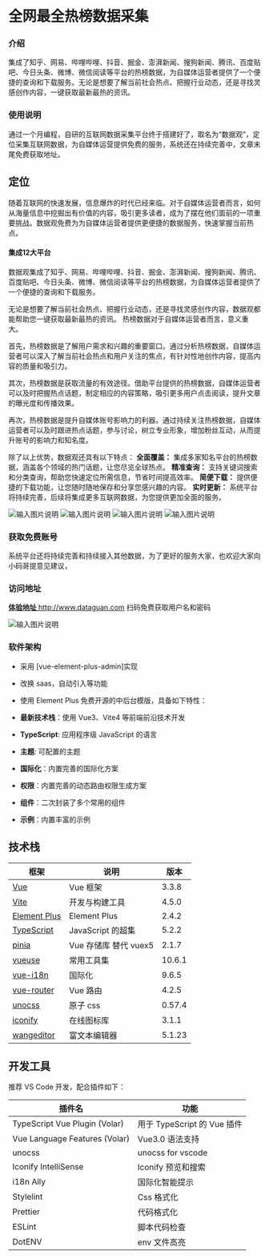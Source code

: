 # 全网最全热榜数据采集

### 介绍
集成了知乎、网易、哔哩哔哩、抖音、掘金、澎湃新闻、搜狗新闻、腾讯、百度贴吧、今日头条、微博、微信阅读等平台的热榜数据，为自媒体运营者提供了一个便捷的查询和下载服务。无论是想要了解当前社会热点、把握行业动态，还是寻找灵感创作内容，一键获取最新最热的资讯。


### 使用说明

通过一个月编程，自研的互联网数据采集平台终于搭建好了，取名为“数据观”，定位采集互联网数据，为自媒体运营提供免费的服务，系统还在持续完善中，文章末尾免费获取地址。
## 定位
随着互联网的快速发展，信息爆炸的时代已经来临。对于自媒体运营者而言，如何从海量信息中挖掘出有价值的内容，吸引更多读者，成为了摆在他们面前的一项重要挑战。数据观免费为为自媒体运营者提供更便捷的数据服务，快速掌握当前热点。

#### 集成12大平台

数据观集成了知乎、网易、哔哩哔哩、抖音、掘金、澎湃新闻、搜狗新闻、腾讯、百度贴吧、今日头条、微博、微信阅读等平台的热榜数据，为自媒体运营者提供了一个便捷的查询和下载服务。

无论是想要了解当前社会热点、把握行业动态，还是寻找灵感创作内容，数据观都能帮助您一键获取最新最热的资讯。 热榜数据对于自媒体运营者而言，意义重大。

首先，热榜数据是了解用户需求和兴趣的重要窗口。通过分析热榜数据，自媒体运营者可以深入了解当前社会热点和用户关注的焦点，有针对性地创作内容，提高内容的质量和吸引力。 

其次，热榜数据是获取流量的有效途径。借助平台提供的热榜数据，自媒体运营者可以及时把握热点话题，制定相应的内容策略，吸引更多用户点击阅读，提升文章的曝光度和传播效果。 

再次，热榜数据是提升自媒体账号影响力的利器。通过持续关注热榜数据，自媒体运营者可以及时跟进热点话题，参与讨论，树立专业形象，增加粉丝互动，从而提升账号的影响力和知名度。 

除了以上优势，数据观还具有以下特点：
 **全面覆盖：** 集成多家知名平台的热榜数据，涵盖各个领域的热门话题，让您尽览全球热点。
 **精准查询：** 支持关键词搜索和分类查询，帮助您快速定位所需信息，节省时间提高效率。
 **简便下载：** 提供便捷的下载功能，让您随时随地保存和分享您感兴趣的内容。
 **实时更新：** 系统平台将持续完善，后续将集成更多互联网数据，为您提供更加全面的服务。

![输入图片说明](https://gitee.com/GreenSoftware/hotnews/raw/master/images/图片1.png)
![输入图片说明](https://gitee.com/GreenSoftware/hotnews/raw/master/images/图片2.png)
![输入图片说明](https://gitee.com/GreenSoftware/hotnews/raw/master/images/图片3.png)
![输入图片说明](https://gitee.com/GreenSoftware/hotnews/raw/master/images/图片4.png)

### 获取免费账号

系统平台还将持续完善和持续接入其他数据，为了更好的服务大家，也欢迎大家向小码哥提意见建议，

### 访问地址
[ **体验地址** ](http://www.dataguan.com)
http://www.dataguan.com
扫码免费获取用户名和密码

![输入图片说明](https://gitee.com/GreenSoftware/hotnews/raw/master/images/主号-xmgcode88.png)

### 软件架构

* 采用 [vue-element-plus-admin]实现
* 改换 saas，自动引入等功能
* 使用 Element Plus 免费开源的中后台模版，具备如下特性：


* **最新技术栈**：使用 Vue3、Vite4 等前端前沿技术开发
* **TypeScript**: 应用程序级 JavaScript 的语言
* **主题**: 可配置的主题
* **国际化**：内置完善的国际化方案
* **权限**：内置完善的动态路由权限生成方案
* **组件**：二次封装了多个常用的组件
* **示例**：内置丰富的示例

## 技术栈

| 框架                                                                   | 说明               | 版本     |
|----------------------------------------------------------------------|------------------|--------|
| [Vue](https://staging-cn.vuejs.org/)                                 | Vue 框架           | 3.3.8 |
| [Vite](https://cn.vitejs.dev//)                                      | 开发与构建工具          | 4.5.0  |
| [Element Plus](https://element-plus.org/zh-CN/)                      | Element Plus     | 2.4.2 |
| [TypeScript](https://www.typescriptlang.org/docs/)                   | JavaScript 的超集   | 5.2.2  |
| [pinia](https://pinia.vuejs.org/)                                    | Vue 存储库 替代 vuex5 | 2.1.7 |
| [vueuse](https://vueuse.org/)                                        | 常用工具集            | 10.6.1 |
| [vue-i18n](https://kazupon.github.io/vue-i18n/zh/introduction.html/) | 国际化              | 9.6.5  |
| [vue-router](https://router.vuejs.org/)                              | Vue 路由           | 4.2.5  |
| [unocss](https://uno.antfu.me/)                                      | 原子 css          | 0.57.4  |
| [iconify](https://icon-sets.iconify.design/)                         | 在线图标库            | 3.1.1  |
| [wangeditor](https://www.wangeditor.com/)                            | 富文本编辑器           | 5.1.23 |

## 开发工具

推荐 VS Code 开发，配合插件如下：

| 插件名                           | 功能                       |
|-------------------------------|--------------------------|
| TypeScript Vue Plugin (Volar) | 用于 TypeScript 的 Vue 插件  |
| Vue Language Features (Volar) | Vue3.0 语法支持              |
| unocss                        | unocss for vscode           |
| Iconify IntelliSense          | Iconify 预览和搜索           |
| i18n Ally                     | 国际化智能提示               |
| Stylelint                     | Css    格式化               |
| Prettier                      | 代码格式化                   |
| ESLint                        | 脚本代码检查                  |
| DotENV                        | env 文件高亮                 |


